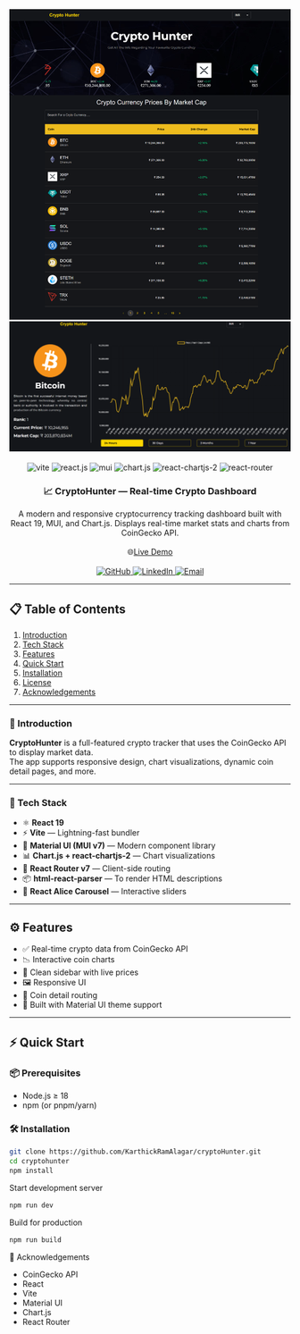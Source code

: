 
<div align="center">
<div class="hero-images">
  <img src="./public/Screen1.png" alt="Hero Image 1" />
  <img src="./public/Screen2.png" alt="Hero Image 2" />
</div>
  <br/>
  <div style={"margin-top:2px"}>
    <img src="https://img.shields.io/badge/-Vite-black?style=for-the-badge&logo=vite&logoColor=white&color=646CFF" alt="vite" />
    <img src="https://img.shields.io/badge/-React_19-black?style=for-the-badge&logo=react&logoColor=white&color=61DAFB" alt="react.js" />
    <img src="https://img.shields.io/badge/-MUI_7-black?style=for-the-badge&logo=mui&logoColor=white&color=007FFF" alt="mui" />
    <img src="https://img.shields.io/badge/-Chart.js-black?style=for-the-badge&logo=chartdotjs&logoColor=white&color=FF6384" alt="chart.js" />
    <img src="https://img.shields.io/badge/-React_ChartJS_2-black?style=for-the-badge&logo=react&logoColor=white&color=FF9F40" alt="react-chartjs-2" />
    <img src="https://img.shields.io/badge/-React_Router_7-black?style=for-the-badge&logo=reactrouter&logoColor=white&color=CA4245" alt="react-router" />
  </div>

  <h3 align="center">📈 CryptoHunter — Real-time Crypto Dashboard</h3>

  <div align="center">
    A modern and responsive cryptocurrency tracking dashboard built with React 19, MUI, and Chart.js. Displays real-time market stats and charts from CoinGecko API.
  </div>

  <br />
  <div align="center">
    🌐<a href="https://cryptohuntershub.netlify.app/">Live Demo</a>
  </div>

  <br />
  <div align="center">
    <a href="https://github.com/karthickramalagar">
      <img src="https://img.shields.io/badge/GitHub-KarthickRamAlagar-black?style=for-the-badge&logo=github" alt="GitHub" />
    </a>
    <a href="https://linkedin.com/in/karthickeyan-ramalagar-763404370/">
      <img src="https://img.shields.io/badge/LinkedIn-KarthickRamAlagar-blue?style=for-the-badge&logo=linkedin&logoColor=white" alt="LinkedIn" />
    </a>
    <a href="mailto:karthickramalagar@gmail.com">
      <img src="https://img.shields.io/badge/Email-karthickramalagar@gmail.com-red?style=for-the-badge&logo=gmail&logoColor=white" alt="Email" />
    </a>
  </div>
</div>

---

## 📋 Table of Contents

1. [Introduction](#-introduction)
2. [Tech Stack](#-tech-stack)
3. [Features](#-features)
4. [Quick Start](#-quick-start)
5. [Installation](#-installation)
6. [License](#-license)
7. [Acknowledgements](#-acknowledgements)

---

### 🚀 Introduction

**CryptoHunter** is a full-featured crypto tracker that uses the CoinGecko API to display market data.  
The app supports responsive design, chart visualizations, dynamic coin detail pages, and more.

---

### 🔧 Tech Stack

- ⚛ **React 19**
- ⚡ **Vite** — Lightning-fast bundler
- 🎨 **Material UI (MUI v7)** — Modern component library
- 📊 **Chart.js + react-chartjs-2** — Chart visualizations
- 🔄 **React Router v7** — Client-side routing
- 📦 **html-react-parser** — To render HTML descriptions
- 🛞 **React Alice Carousel** — Interactive sliders

---

## ⚙ Features

- ✅ Real-time crypto data from CoinGecko API
- 📉 Interactive coin charts
- 🧭 Clean sidebar with live prices
- 🖼 Responsive UI
- 📍 Coin detail routing
- 🌙 Built with Material UI theme support

---

## ⚡ Quick Start

### 📦 Prerequisites

- Node.js ≥ 18
- npm (or pnpm/yarn)

### 🛠️ Installation

```bash
git clone https://github.com/KarthickRamAlagar/cryptoHunter.git
cd cryptohunter
npm install
```

Start development server

```bash
npm run dev
```

Build for production

```bash
npm run build
```

🙏 Acknowledgements

- CoinGecko API
- React
- Vite
- Material UI
- Chart.js
- React Router
